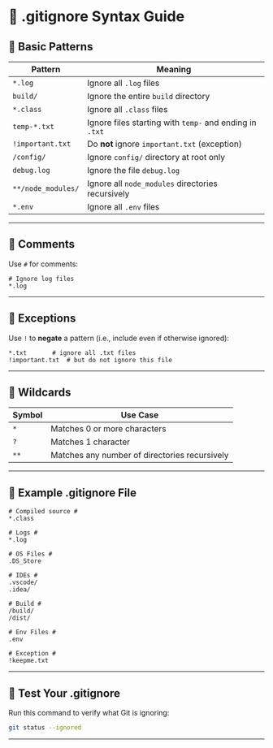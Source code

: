 # 📄 .gitignore Syntax Guide

## 🔹 Basic Patterns

| Pattern            | Meaning                                                 |
| ------------------ | ------------------------------------------------------- |
| `*.log`            | Ignore all `.log` files                                 |
| `build/`           | Ignore the entire `build` directory                     |
| `*.class`          | Ignore all `.class` files                               |
| `temp-*.txt`       | Ignore files starting with `temp-` and ending in `.txt` |
| `!important.txt`   | Do **not** ignore `important.txt` (exception)           |
| `/config/`         | Ignore `config/` directory at root only                 |
| `debug.log`        | Ignore the file `debug.log`                             |
| `**/node_modules/` | Ignore all `node_modules` directories recursively       |
| `*.env`            | Ignore all `.env` files                                 |

---

## 🔹 Comments

Use `#` for comments:

```
# Ignore log files
*.log
```

---

## 🔹 Exceptions

Use `!` to **negate** a pattern (i.e., include even if otherwise ignored):

```
*.txt       # ignore all .txt files
!important.txt  # but do not ignore this file
```

---

## 🔹 Wildcards

| Symbol | Use Case                                      |
| ------ | --------------------------------------------- |
| `*`    | Matches 0 or more characters                  |
| `?`    | Matches 1 character                           |
| `**`   | Matches any number of directories recursively |

---

## 🔹 Example .gitignore File

```
# Compiled source #
*.class

# Logs #
*.log

# OS Files #
.DS_Store

# IDEs #
.vscode/
.idea/

# Build #
/build/
/dist/

# Env Files #
.env

# Exception #
!keepme.txt
```

---

## 🧪 Test Your .gitignore

Run this command to verify what Git is ignoring:

```bash
git status --ignored
```

---
